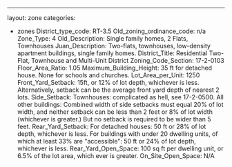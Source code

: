 ---
layout: zone
categories: 
  - zones
District_type_code: RT-3.5
Old_zoning_ordinance_code: n/a
Zone_Type: 4
Old_Description: Single family homes, 2 Flats, Townhouses
Juan_Description: Two-flats, townhouses, low-density apartment buildings, single family homes.
District_Title: Residential Two-Flat, Townhouse and Multi-Unit District
Zoning_Code_Section: 17-2-0103
Floor_Area_Ratio: 1.05
Maximum_Building_Height: 35 ft for detached house. None for schools and churches.
Lot_Area_per_Unit: 1250
Front_Yard_Setback: 15ft, or 12% of lot depth, whichever is less. Alternatively, setback can be the average front yard depth of nearest 2 lots.
Side_Setback: Townhouses: complicated as hell, see 17-2-0500. All other buildings: Combined width of side setbacks must equal 20% of lot width, and neither setback can be less than 2 feet or 8% of lot width (whichever is greater.) But no setback is required to be wider than 5 feet.
Rear_Yard_Setback: For detached houses: 50 ft or 28% of lot depth, whichever is less. For buildings with under 20 dwelling units, of which at least 33% are "accessible": 50 ft or 24% of lot depth, whichever is less.
Rear_Yard_Open_Space: 100 sq ft per dwelling unit, or 6.5% of the lot area, which ever is greater.
On_Site_Open_Space: N/A
